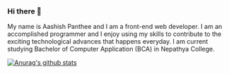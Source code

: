 ### Hi there 👋
My name is Aashish Panthee and I am a front-end web developer. I am an accomplished programmer and I enjoy using my skills to contribute to the exciting technological advances that happens everyday. I am current studying Bachelor of Computer Application (BCA) in Nepathya College.

[![Anurag's github stats](https://github-readme-stats.vercel.app/api?username=aashishpanthee)](https://github.com/aashishpanthee/github-readme-stats)

